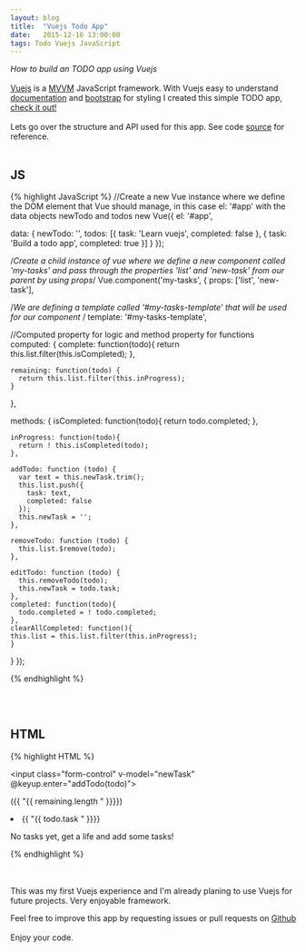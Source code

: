 ```yaml
---
layout: blog
title:  "Vuejs Todo App"
date:   2015-12-16 13:00:00
tags: Todo Vuejs JavaScript
---
```


<i>How to build an TODO app using Vuejs</i>
<br/>
<br/>
<a href="http://vuejs.org" target="_new">Vuejs</a> is a <a href="https://en.wikipedia.org/wiki/Model%E2%80%93view%E2%80%93viewmodel" target="_new">MVVM</a> JavaScript framework. With Vuejs easy to understand <a href="http://vuejs.org/guide/" target="_new">documentation</a> and <a href="http://getbootstrap.com/">bootstrap</a> for styling I created this simple TODO app, <a href="http://osterbergmarcus.github.io/todo/" target="_new">check it out!</a>
<br/>
<br/>
Lets go over the structure and API used for this app. See code <a href="https://github.com/osterbergmarcus/todo-app">source</a> for reference.
<br/>
<br/>
<h2><strong>JS</strong></h2>
{% highlight JavaScript %}
//Create a new Vue instance where we define the DOM element that Vue should manage, in this case el: '#app' with the data objects newTodo and todos
new Vue({
  el: '#app',

  data: {
    newTodo: '',
    todos: [{
      task: 'Learn vuejs',
      completed: false
    }, {
      task: 'Build a todo app',
      completed: true
    }]
  }
});

/*Create a child instance of vue where we define a new component called 'my-tasks' and pass through the properties 'list' 
and 'new-task' from our parent by using props*/
Vue.component('my-tasks', {
  props: ['list', 'new-task'],

/*We are defining a template called '#my-tasks-template' that 
will be used for our component <my-tasks>*/
  template: '#my-tasks-template',

//Computed property for logic and method property for functions
  computed: {
    complete: function(todo){
      return this.list.filter(this.isCompleted);
    },

    remaining: function(todo) {
      return this.list.filter(this.inProgress);
    }
  },

  methods: {
    isCompleted: function(todo){
      return todo.completed;
    },

    inProgress: function(todo){
      return ! this.isCompleted(todo);
    },

    addTodo: function (todo) {
      var text = this.newTask.trim();
      this.list.push({
        task: text,
        completed: false
      });
      this.newTask = '';
    },

    removeTodo: function (todo) {
      this.list.$remove(todo);
    },

    editTodo: function (todo) {
      this.removeTodo(todo);
      this.newTask = todo.task;
    },
    completed: function(todo){
      todo.completed = ! todo.completed;
    },
    clearAllCompleted: function(){
    this.list = this.list.filter(this.inProgress);
    }
  }
});

{% endhighlight %}

<br/>
<br/>
<h2><strong>HTML</strong></h2>
{% highlight HTML %}
<!--We will have to set an attribute on our component to bind 
list to todos and newTask to newTodo-->
<my-tasks :list="todos" :new-task="newTodo">

<!--Use v-model for data binding, here we are binding an element to our data object newTask and an onkeyup event to invoke our method 'addTodo'-->
<input class="form-control" v-model="newTask" @keyup.enter="addTodo(todo)">
<!--NOTE: when we are refering newTask to new-task we are using 
camelCase for newTask and kebab-case for our 
html attribute new-task.-->

<!--Render our computed method remaining using v-show and output the length of remaining todos using double mustache tags-->
<span v-show="remaining">({{ "{{ remaining.length " }}}})</span>

<!--Using rendering condition v-for. Every item inside remaining in this case we refer to items as "todo", output the todo.task-->
<li class="list-group-item list-group-item-info" v-for="todo in remaining">
  <span>{{ "{{ todo.task " }}}}</span> <!--Again inside double 
  mustache tag-->

<!--Set v-else on element for conditional rendering-->
 <p v-else>No tasks yet, get a life and add some tasks!</p>

<!--Use v-if directive to render number of completed todos if any todo are completed-->
 <div v-if="complete.length">

{% endhighlight %}

<br/>
<br/>
This was my first Vuejs experience and I'm already planing to use Vuejs for future projects. Very enjoyable framework.

Feel free to improve this app by requesting issues or pull requests on <a href="https://github.com/osterbergmarcus/todo-app" target="_new">Github</a>
<br/>
<br/>
Enjoy your code.
